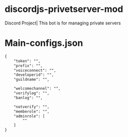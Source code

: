 # discordjs-privetserver-mod
Discord Project| This bot is for managing private servers

# Main-configs.json
```ps
{
    "token": "",
    "prefix": "",
    "voiceconnect": "",
    "developerid": "",
    "guildname": "",

    "welcomechannel": "",
    "verifylog": "",
    "banlog": "",

    "notverify": "",
    "memberole": "",
    "adminrole": [
        ""
    ]
}
```
